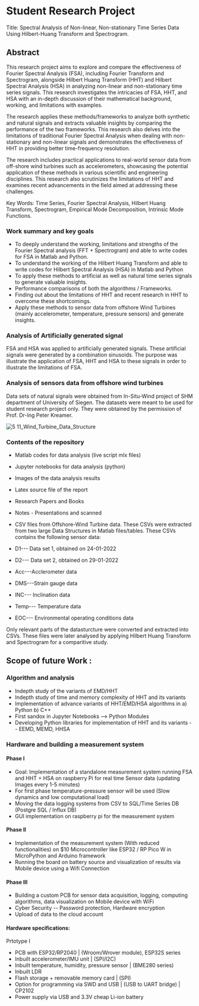 # Student Research Project

Title: Spectral Analysis of Non-linear, Non-stationary Time Series Data Using Hilbert-Huang Transform and Spectrogram.

## Abstract

This research project aims to explore and compare the effectiveness of Fourier Spectral Analysis (FSA), including Fourier Transform and Spectrogram, alongside Hilbert Huang Transform (HHT) and Hilbert Spectral Analysis (HSA) in analyzing non-linear and non-stationary time series signals. This research investigates the intricacies of FSA, HHT, and HSA with an in-depth discussion of their mathematical background, working, and limitations with examples.

The research applies these methods/frameworks to analyze both synthetic and natural signals and extracts valuable insights by comparing the performance of the two frameworks. This research also delves into the limitations of traditional Fourier Spectral Analysis when dealing with non-stationary and non-linear signals and demonstrates the effectiveness of HHT in providing better time-frequency resolution. 

The research includes practical applications to real-world sensor data from off-shore wind turbines such as accelerometers, showcasing the potential application of these methods in various scientific and engineering disciplines. This research also scrutinizes the limitations of HHT and examines recent advancements in the field aimed at addressing these challenges. 

Key Words: Time Series, Fourier Spectral Analysis, Hilbert Huang Transform, Spectrogram, Empirical Mode Decomposition, Intrinsic Mode Functions.  

### Work summary and key goals

- To deeply understand the working, limitations and strengths of the Fourier Spectral analysis (FFT + Spectrogram) and able to write codes for FSA in Matlab and Python.
- To understand the working of the Hilbert Huang Transform and able to write codes for Hilbert Spectral Analysis (HSA) in Matlab and Python
- To apply these methods to artificial as well as natural time series signals to generate valuable insights.
- Performance comparisons of both the algorithms / Frameworks. 
- Finding out about the limitations of HHT and recent research in HHT to overcome these shortcomings.
- Apply these methods to sensor data from offshore Wind Turbines (mainly accelerometer, temperature, pressure sensors) and generate insights.

### Analysis of Artificially generated signal

FSA and HSA was applied to artificially generated signals. These artificial signals were generated by a combination sinusoids. The purpose was illustrate the application of FSA, HHT and HSA to these signals in order to illustrate the limitations of FSA.

### Analysis of sensors data from offshore wind turbines

Data sets of natural signals were obtained from In-Situ-Wind project of SHM department of University of Siegen. 
The datasets were meant to be used for student research project only. They were obtained by the permission of Prof. Dr-Ing Peter Kreamer.

![5 11_Wind_Turbine_Data_Structure](https://github.com/Vishusharma296/Studienarbeit_HHT_Spectrogram_WT/assets/73486657/355fcb03-be26-4c2f-8912-dd32c50c98de)


### Contents of the repository

- Matlab codes for data analysis (live script mlx files)
- Jupyter notebooks for data analysis (python)
- Images of the data analysis results
- Latex source file of the report
- Research Papers and Books
- Notes - Presentations and scanned
- CSV files from Offshore-Wind Turbine data. These CSVs were extracted from two large Data Structures in Matlab files/tables. These CSVs contains the following sensor data:

- D1--- Data set 1, obtained on 24-01-2022
- D2--- Data set 2, obtained on 29-01-2022

- Acc---Acclerometer data
- DMS---Strain gauge data
- INC--- Inclination data
- Temp--- Temperature data
- EOC--- Environmental operating conditions data

Only relevant parts of the datasturcture were converted and extracted into CSVs. These files were later analysed by applying Hilbert Huang Transform and Spectrogram for a comparitive study.


## Scope of future Work :

### Algorithm and analysis

- Indepth study of the variants of EMD/HHT
- Indepth study of time and memory complexity of HHT and its variants
- Implementation of advance variants of HHT/EMD/HSA algorithms in a) Python b) C++
- First sandox in Jupyter Notebooks --> Python Modules
- Developing Python libraries for implementation of HHT and its variants  -- EEMD, MEMD, HHSA

### Hardware and building a measurement system

#### Phase I

- Goal: Implementation of a standalone measurement system running FSA and HHT + HSA on raspberry Pi for real time Sensor data (updating Images every 1-5 minutes)
- For first phase temperature-pressure sensor will be used (Slow dynamics and low computational load)
- Moving the data logging systems from CSV to SQL/Time Series DB (Postgre SQL / Influx DB)
- GUI implementation on raspberry pi for the measurement system

#### Phase II

- Implementation of the measurement system (With reduced functionalities) on $10 Microcontroller like ESP32 / RP Pico W in MicroPython and Arduino framework
- Running the board on battery source and visualization of results via Mobile device using a Wifi Connection

#### Phase III

- Building a custom PCB for sensor data acquisition, logging, computing algorithms, data visualization on Mobile device with WiFi
- Cyber Security -- Password protection, Hardware encryption
- Upload of data to the cloud account

#### Hardware specifications:

  Prtotype I

  - PCB with ESP32/RP2040 | (Wroom/Wrover module), ESP32S series
  - Inbuilt accelerometer/IMU unit | (SPI/I2C)
  - Inbuilt temperature, humidity, pressure sensor | (BME280 series)
  - Inbuilt LDR
  - Flash storage + removable memory card | (SPI)
  - Option for programming via SWD and USB | (USB to UART bridge) | CP2102
  - Power supply via USB and 3.3V cheap Li-ion battery



  
